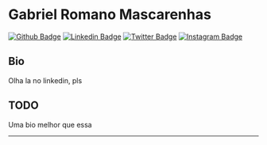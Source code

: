 # Gabriel Romano Mascarenhas

[![Github Badge](https://img.shields.io/badge/-Github-000?style=flat-square&logo=Github&logoColor=white&link=https://github.com/g4b1s)](https://github.com/g4b1s)
[![Linkedin Badge](https://img.shields.io/badge/-LinkedIn-blue?style=flat-square&logo=Linkedin&logoColor=white&link=https://www.linkedin.com/in/gabriel-romano-mascarenhas/)](https://www.linkedin.com/in/gabriel-romano-mascarenhas/)
[![Twitter Badge](https://img.shields.io/badge/-Twitter-1ca0f1?style=flat-square&labelColor=1ca0f1&logo=twitter&logoColor=white&link=https://twitter.com/)](https://twitter.com/g4b1s)
[![Instagram Badge](https://img.shields.io/badge/-instagram-red?link=https://www.instagram.com/g4b1s/)](https://www.instagram.com/g4b1s/)

## Bio

Olha la no linkedin, pls

## TODO

Uma bio melhor que essa

---
